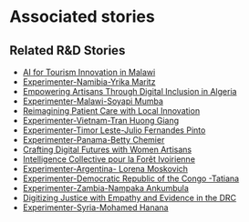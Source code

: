 # Associated stories

<!-- !!DO NOT REMOVE!! start autogenerated hyperlinks -->
## Related R&D Stories
- [AI for Tourism Innovation in Malawi](/RnD-Archive/stories/?doc=Explorers_MWI)
- [Experimenter-Namibia-Yrika Maritz](/RnD-Archive/stories/?doc=Experimenters_NAM)
- [Empowering Artisans Through Digital Inclusion in Algeria](/RnD-Archive/stories/?doc=Explorers_DZA)
- [Experimenter-Malawi-Soyapi Mumba](/RnD-Archive/stories/?doc=Experimenters_MWI)
- [Reimagining Patient Care with Local Innovation](/RnD-Archive/stories/?doc=Explorers_RWA)
- [Experimenter-Vietnam-Tran Huong Giang](/RnD-Archive/stories/?doc=Experimenters_VNM)
- [Experimenter-Timor Leste-Julio Fernandes Pinto](/RnD-Archive/stories/?doc=Experimenters_TLS)
- [Experimenter-Panama-Betty Chemier](/RnD-Archive/stories/?doc=Experimenters_PAN)
- [Crafting Digital Futures with Women Artisans](/RnD-Archive/stories/?doc=Explorers_GHA)
- [Intelligence Collective pour la Forêt Ivoirienne](/RnD-Archive/stories/?doc=Explorers_CIV)
- [Experimenter-Argentina- Lorena Moskovich](/RnD-Archive/stories/?doc=Experimenters_ARG)
- [Experimenter-Democratic Republic of the Congo -Tatiana](/RnD-Archive/stories/?doc=Experimenters_COD)
- [Experimenter-Zambia-Nampaka Ankumbula](/RnD-Archive/stories/?doc=Experimenters_ZMB)
- [Digitizing Justice with Empathy and Evidence in the DRC](/RnD-Archive/stories/?doc=Explorers_COD)
- [Experimenter-Syria-Mohamed Hanana](/RnD-Archive/stories/?doc=Experimenters_SYR)
<!-- !!DO NOT REMOVE!! end autogenerated hyperlinks -->